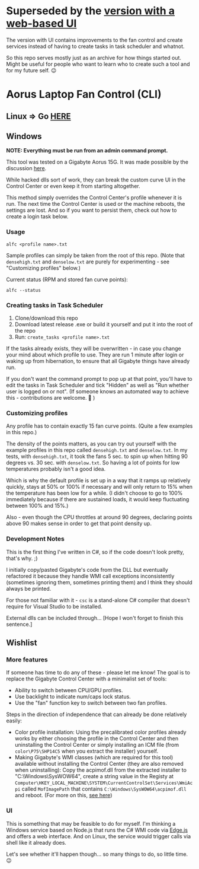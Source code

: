 # Superseded by the [version with a web-based UI](https://github.com/s-h-a-d-o-w/alfc)

The version with UI contains improvements to the fan control and create 
services instead of having to create tasks in task scheduler and whatnot. 


So this repo serves mostly just as an archive for how things started out. 
Might be useful for people who want to learn who to create such a tool 
and for my future self. 😉

# Aorus Laptop Fan Control (CLI)

## Linux => Go [HERE](./linux/README.md)

## Windows

**NOTE: Everything must be run from an admin command prompt.**

This tool was tested on a Gigabyte Aorus 15G. It was made possible by 
the discussion [here](https://www.reddit.com/r/gigabyte/comments/h0zpfg/aero_15_deep_fan_controlcenter_fix/).

While hacked dlls sort of work, they can break the custom curve UI in the Control Center or even keep it from starting 
altogether.

This method simply overrides the Control Center's profile whenever it is run. The next time the Control Center is used or the 
machine reboots, the settings are lost. And so if you want to persist them, check out how to create a login task 
below.

### Usage

```
alfc <profile name>.txt
```

Sample profiles can simply be taken from the root of this repo. (Note that `densehigh.txt` and 
`denselow.txt` are purely for experimenting - see "Customizing profiles" below.)

Current status (RPM and stored fan curve points):
```
alfc --status
```

### Creating tasks in Task Scheduler

1. Clone/download this repo
2. Download latest release .exe or build it yourself and put it into the root of the repo
3. Run: `create_tasks <profile name>.txt`

If the tasks already exists, they will be overwritten - in case you change your mind about 
which profile to use. They are run 1 minute after login or waking up from hibernation, to 
ensure that all Gigabyte things have already run.

If you don't want the command prompt to pop up at that point, you'll have to edit the tasks 
in Task Scheduler and tick "Hidden" as well as "Run whether user is logged on or not".
(If someone knows an automated way to achieve this - contributions are welcome. 🙂 )

### Customizing profiles

Any profile has to contain exactly 15 fan curve points. (Quite a few examples in this repo.)

The density of the points matters, as you can try out yourself with the example 
profiles in this repo called `densehigh.txt` and `denselow.txt`. In my tests, with `densehigh.txt`, it took the fans 
5 sec. to spin up when hitting 90 degrees vs. 30 sec. with `denselow.txt`. So having a lot of points 
for low temperatures probably isn't a good idea.

Which is why the default profile is set up in a way that it ramps up relatively quickly, stays at 50% or 100% 
if necessary and will only return to 15% when the temperature has been low for a while. 
(I didn't choose to go to 100% immediately because if there are sustained loads, it 
would keep fluctuating between 100% and 15%.)

Also - even though the CPU throttles at around 90 degrees, declaring points above 90 makes sense in order to 
get that point density up.

### Development Notes

This is the first thing I've written in C#, so if the code doesn't look pretty, that's why. ;)

I initially copy/pasted Gigabyte's code from the DLL but eventually refactored it because 
they handle WMI call exceptions inconsistently (sometimes ignoring them, sometimes printing them) 
and I think they should always be printed.

For those not familiar with it - `csc` is a stand-alone C# compiler that doesn't require 
for Visual Studio to be installed.

External dlls can be included through... [Hope I won't forget to finish this sentence.]

## Wishlist

### More features

If someone has time to do any of these - please let me know! The goal is 
to replace the Gigabyte Control Center with a minimalist set of tools:

- Ability to switch between CPU/GPU profiles.
- Use backlight to indicate num/caps lock status.
- Use the "fan" function key to switch between two fan profiles.

Steps in the direction of independence that can already be done relatively 
easily:

- Color profile installation: Using the precalibrated color profiles already 
works by either choosing the profile in the Control Center and then uninstalling 
the Control Center or simply installing an ICM file (from `color\P75\SHP14C5` 
when you extract the installer) yourself.
- Making Gigabyte's WMI classes (which are required for this tool) available 
without installing the Control Center (they are also removed when uninstalling): 
Copy the acpimof.dll from the extracted 
installer to "C:\Windows\SysWOW64", create a string value in the Registy at 
`Computer\HKEY_LOCAL_MACHINE\SYSTEM\CurrentControlSet\Services\WmiAcpi` called `MofImagePath`
that contains `C:\Windows\SysWOW64\acpimof.dll` and reboot. (For more on this, 
[see here](https://github.com/microsoft/Windows-driver-samples/tree/master/wmi/wmiacpi#installation))

### UI

This is something that may be feasible to do for myself. I'm thinking 
a Windows service based on Node.js that runs the C# WMI code via [Edge.js](https://github.com/tjanczuk/edge)
and offers a web interface. And on Linux, the service would trigger calls 
via shell like it already does.

Let's see whether it'll happen though... so many things to do, so little time. 😉
